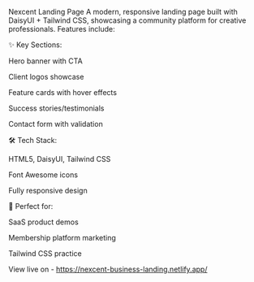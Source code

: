 Nexcent Landing Page
A modern, responsive landing page built with DaisyUI + Tailwind CSS, showcasing a community platform for creative professionals. Features include:

✨ Key Sections:

Hero banner with CTA

Client logos showcase

Feature cards with hover effects

Success stories/testimonials

Contact form with validation

🛠️ Tech Stack:

HTML5, DaisyUI, Tailwind CSS

Font Awesome icons

Fully responsive design

🚀 Perfect for:

SaaS product demos

Membership platform marketing

Tailwind CSS practice

View live on - https://nexcent-business-landing.netlify.app/
